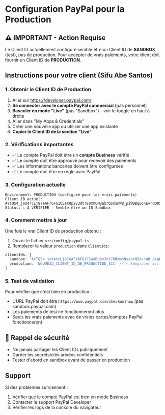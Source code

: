 # Configuration PayPal pour la Production

## ⚠️ IMPORTANT - Action Requise

Le Client ID actuellement configuré semble être un Client ID de **SANDBOX** (test), pas de production. Pour accepter de vrais paiements, votre client doit fournir un Client ID de **PRODUCTION**.

## Instructions pour votre client (Sifu Abe Santos)

### 1. Obtenir le Client ID de Production

1. Aller sur https://developer.paypal.com/
2. **Se connecter avec le compte PayPal commercial** (pas personnel)
3. **Basculer en mode "Live"** (pas "Sandbox") - voir le toggle en haut à droite
4. Aller dans "My Apps & Credentials"
5. Créer une nouvelle app ou utiliser une app existante
6. **Copier le Client ID de la section "Live"**

### 2. Vérifications importantes

- ✅ Le compte PayPal doit être un **compte Business** vérifié
- ✅ Le compte doit être approuvé pour recevoir des paiements
- ✅ Les informations bancaires doivent être configurées
- ✅ Le compte doit être en règle avec PayPal

### 3. Configuration actuelle

```
Environment: PRODUCTION (configuré pour les vrais paiements)
Client ID actuel: AYTQ54_joX4rcLj87eAFr6FG1C5aXRp2v3dt78BXm6NyabrQSXsnWB_piWDBquonEvrdO0SgHheTp5NY
Status: ⚠️ À VÉRIFIER - Semble être un ID Sandbox
```

### 4. Comment mettre à jour

Une fois le vrai Client ID de production obtenu :

1. Ouvrir le fichier `src/config/paypal.ts`
2. Remplacer la valeur `production` dans `clientIds`:

```typescript
clientIds: {
  sandbox: 'AYTQ54_joX4rcLj87eAFr6FG1C5aXRp2v3dt78BXm6NyabrQSXsnWB_piWDBquonEvrdO0SgHheTp5NY',
  production: 'NOUVEAU_CLIENT_ID_DE_PRODUCTION_ICI' // ← Remplacer ici
}
```

### 5. Test de validation

Pour vérifier que c'est bien en production :
- L'URL PayPal doit être `https://www.paypal.com/checkoutnow` (pas sandbox.paypal.com)
- Les paiements de test ne fonctionneront plus
- Seuls les vrais paiements avec de vraies cartes/comptes PayPal fonctionneront

## 🚨 Rappel de sécurité

- Ne jamais partager les Client IDs publiquement
- Garder les secrets/clés privées confidentiels
- Tester d'abord en sandbox avant de passer en production

## Support

Si des problèmes surviennent :
1. Vérifier que le compte PayPal est bien en mode Business
2. Contacter le support PayPal Developer
3. Vérifier les logs de la console du navigateur
